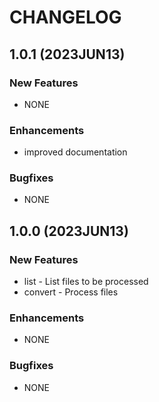 # CHANGELOG

## 1.0.1 (2023JUN13)

### New Features

* NONE

### Enhancements

* improved documentation

### Bugfixes

* NONE

## 1.0.0 (2023JUN13)

### New Features

* list - List files to be processed
* convert - Process files

### Enhancements

* NONE

### Bugfixes

* NONE

